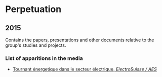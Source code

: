 # Perpetuation
## 2015
Contains the papers, presentations and other documents relative to the group's studies and projects.

### List of apparitions in the media

* [Tournant énergetique dans le secteur électrique, *ElectroSuisse / AES*](https://github.com/GeeeHesso/Perpetuation/tree/master/2015/In_the_News/Tournant_energetique_dans_le_secteur_electrique)

